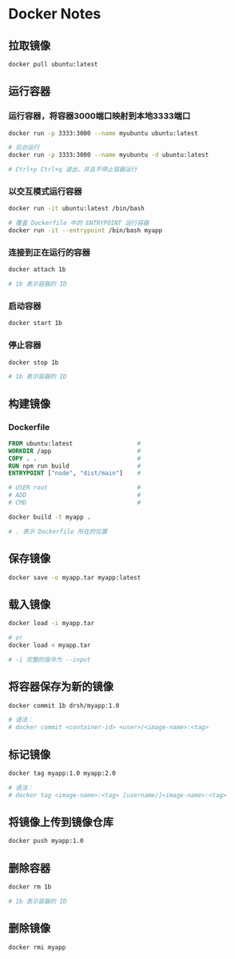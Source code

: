 # Docker Notes

## 拉取镜像

```bash
docker pull ubuntu:latest
```

## 运行容器

### 运行容器，将容器3000端口映射到本地3333端口

```bash
docker run -p 3333:3000 --name myubuntu ubuntu:latest

# 后台运行
docker run -p 3333:3000 --name myubuntu -d ubuntu:latest

# Ctrl+p Ctrl+q 退出，并且不停止容器运行
```

### 以交互模式运行容器

```bash
docker run -it ubuntu:latest /bin/bash

# 覆盖 Dockerfile 中的 ENTRYPOINT 运行容器
docker run -it --entrypoint /bin/bash myapp
```

### 连接到正在运行的容器

```bash
docker attach 1b

# 1b 表示容器的 ID
```

### 启动容器

```bash
docker start 1b
```

### 停止容器

```bash
docker stop 1b

# 1b 表示容器的 ID
```

## 构建镜像

### Dockerfile

```Dockerfile
FROM ubuntu:latest                  # 
WORKDIR /app                        #
COPY . .                            #
RUN npm run build                   #
ENTRYPOINT ["node", "dist/main"]    #

# USER root                         #
# ADD                               #
# CMD                               #
```

```bash
docker build -t myapp .

# . 表示 Dockerfile 所在的位置
```

## 保存镜像

```bash
docker save -o myapp.tar myapp:latest
```

## 载入镜像

```bash
docker load -i myapp.tar

# or
docker load < myapp.tar

# -i 完整的指令为 --input
```

## 将容器保存为新的镜像

```bash
docker commit 1b drsh/myapp:1.0

# 语法：
# docker commit <container-id> <user>/<image-name>:<tag>
```

## 标记镜像

```bash
docker tag myapp:1.0 myapp:2.0

# 语法：
# docker tag <image-name>:<tag> [username/]<image-name>:<tag>
```

## 将镜像上传到镜像仓库

```bash
docker push myapp:1.0
```

## 删除容器

```bash
docker rm 1b

# 1b 表示容器的 ID
```

## 删除镜像

```bash
docker rmi myapp
```
